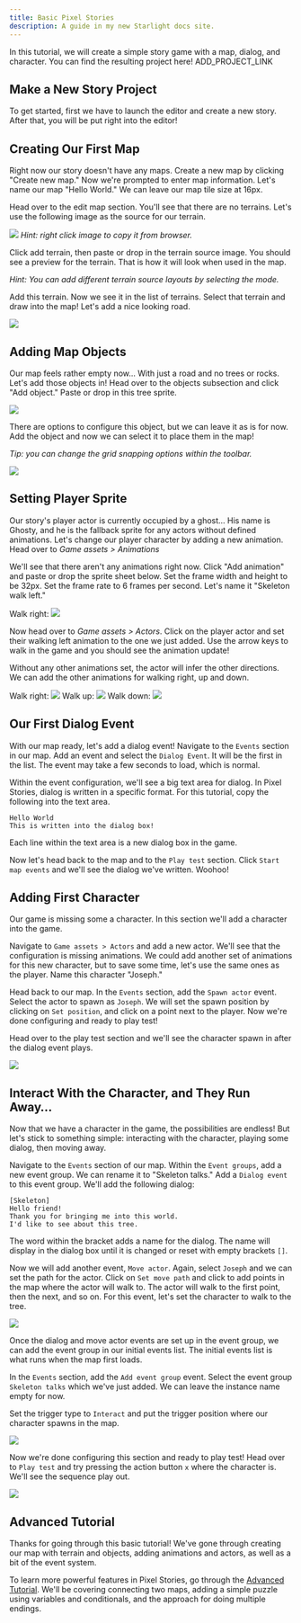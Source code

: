 ```yaml
---
title: Basic Pixel Stories
description: A guide in my new Starlight docs site.
---
```

In this tutorial, we will create a simple story game with a map, dialog, and character. You can find the resulting project here! ADD_PROJECT_LINK

## Make a New Story Project

To get started, first we have to launch the editor and create a new story. After that, you will be put right into the editor!

## Creating Our First Map

Right now our story doesn't have any maps. Create a new map by clicking "Create new map." Now we're prompted to enter map information. Let's name our map "Hello World." We can leave our map tile size at 16px.

Head over to the edit map section. You'll see that there are no terrains. Let's use the following image as the source for our terrain. 

![](../../../../assets/images/terrain-3.png)
*Hint: right click image to copy it from browser.*

Click add terrain, then paste or drop in the terrain source image. You should see a preview for the terrain. That is how it will look when used in the map.


_Hint: You can add different terrain source layouts by selecting the mode._

Add this terrain. Now we see it in the list of terrains. Select that terrain and draw into the map! Let's add a nice looking road.

![](../../../../assets/images/resulting-map.png)

## Adding Map Objects

Our map feels rather empty now... With just a road and no trees or rocks. Let's add those objects in! Head over to the objects subsection and click "Add object." Paste or drop in this tree sprite.

![](../../../../assets/images/tree-2.png)

There are options to configure this object, but we can leave it as is for now. Add the object and now we can select it to place them in the map!

_Tip: you can change the grid snapping options within the toolbar._

![](../../../../assets/images/resulting-terrain.png)
## Setting Player Sprite

Our story's player actor is currently occupied by a ghost... His name is Ghosty, and he is the fallback sprite for any actors without defined animations. Let's change our player character by adding a new animation. Head over to _Game assets > Animations_

We'll see that there aren't any animations right now. Click "Add animation" and paste or drop the sprite sheet below. Set the frame width and height to be 32px. Set the frame rate to 6 frames per second. Let's name it "Skeleton walk left."

Walk right: 
![](../../../../assets/images/walk-left.png)

Now head over to _Game assets > Actors_. Click on the player actor and set their walking left animation to the one we just added. Use the arrow keys to walk in the game and you should see the animation update!

Without any other animations set, the actor will infer the other directions. We can add the other animations for walking right, up and down.

Walk right: 
![](../../../../assets/images/walkright.png)
Walk up: 
![](../../../../assets/images/walkup.png)
Walk down:
![](../../../../assets/images/wakdown.png)
## Our First Dialog Event

With our map ready, let's add a dialog event! Navigate to the `Events` section in our map. Add an event and select the `Dialog Event`. It will be the first in the list. The event may take a few seconds to load, which is normal.

Within the event configuration, we'll see a big text area for dialog. In Pixel Stories, dialog is written in a specific format. For this tutorial, copy the following into the text area. 

```
Hello World
This is written into the dialog box!
```

Each line within the text area is a new dialog box in the game.

Now let's head back to the map and to the `Play test` section. Click `Start map events` and we'll see the dialog we've written. Woohoo!
## Adding First Character

Our game is missing some a character. In this section we'll add a character into the game.

Navigate to `Game assets > Actors` and add a new actor. We'll see that the configuration is missing animations. We could add another set of animations for this new character, but to save some time, let's use the same ones as the player. Name this character "Joseph."

Head back to our map. In the `Events` section, add the `Spawn actor` event. Select the actor to spawn as `Joseph`. We will set the spawn position by clicking on `Set position`, and click on a point next to the player. Now we're done configuring and ready to play test!

Head over to the play test section and we'll see the character spawn in after the dialog event plays.

![](../../../../assets/images/friend.png)

## Interact With the Character, and They Run Away…

Now that we have a character in the game, the possibilities are endless! But let's stick to something simple: interacting with the character, playing some dialog, then moving away.

Navigate to the `Events` section of our map. Within the `Event groups`, add a new event group. We can rename it to "Skeleton talks." Add a `Dialog event` to this event group. We'll add the following dialog:

```
[Skeleton]
Hello friend!
Thank you for bringing me into this world.
I'd like to see about this tree.
```

The word within the bracket adds a name for the dialog. The name will display in the dialog box until it is changed or reset with empty brackets `[]`. 

Now we will add another event, `Move actor`. Again, select `Joseph` and we can set the path for the actor. Click on `Set move path` and click to add points in the map where the actor will walk to. The actor will walk to the first point, then the next, and so on. For this event, let's set the character to walk to the tree. 

![](../../../../assets/images/walk-to-tree.png)

Once the dialog and move actor events are set up in the event group, we can add the event group in our initial events list. The initial events list is what runs when the map first loads.

In the `Events` section, add the `Add event group` event. Select the event group `Skeleton talks` which we've just added. We can leave the instance name empty for now.

Set the trigger type to `Interact` and put the trigger position where our character spawns in the map.

![](../../../../assets/images/Basic-Pixel-Stories.png)

Now we're done configuring this section and ready to play test! Head over to `Play test` and try pressing the action button `x` where the character is. We'll see the sequence play out.

![](../../../../assets/images/basic-tutorial-result.png)
## Advanced Tutorial

Thanks for going through this basic tutorial! We've gone through creating our map with terrain and objects, adding animations and actors, as well as a bit of the event system. 

To learn more powerful features in Pixel Stories, go through the [Advanced Tutorial](Advanced%20Pixel%20Stories.md). We'll be covering connecting two maps, adding a simple puzzle using variables and conditionals, and the approach for doing multiple endings.
